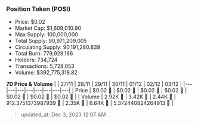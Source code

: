 
  ### Position Token (POSI)
  - Price: $0.02
  - Market Cap: $1,609,010.90
  - Max Supply: 100,000,000
  - Total Supply: 90,971,209.005
  - Circulating Supply: 90,191,280.839
  - Total Burn: 779,928.166
  - Holders: 734,724
  - Transactions: 5,728,053
  - Volume: $392,775,318.82

  **7D Price & Volume**
  | | 27&#x2F;11 | 28&#x2F;11 | 29&#x2F;11 | 30&#x2F;11 | 01&#x2F;12 | 02&#x2F;12 | 03&#x2F;12 |
  |---|---|---|---|---|---|---|---|
  | Price | $0.02 🔻 | $0.02 🚀 | $0.02 🚀 | $0.02 🔻 | $0.02 🔻 | $0.02 🚀 | $0.02 🔻 |
  | Volume | 2.92K 🔻 | 3.42K 🚀 | 2.44K 🔻 | 912.3751373987939 🔻 | 2.35K 🚀 | 6.64K 🚀 | 5.372440824264913 🔻 |

  > updated_at: Dec 3, 2023 12:07 AM
